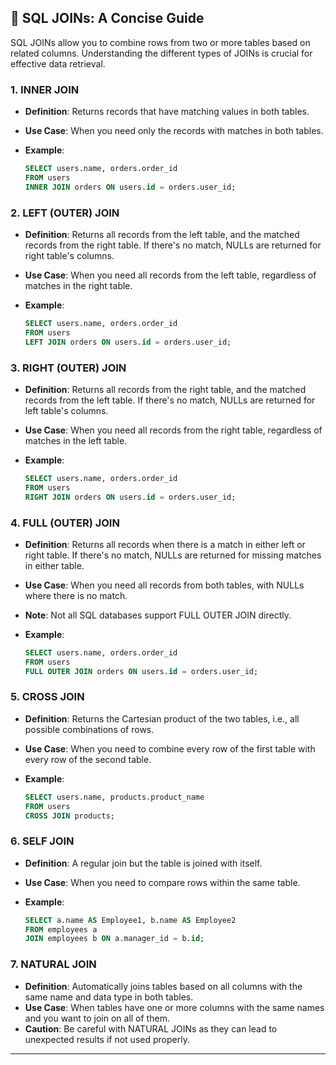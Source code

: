 

## 🔗 **SQL JOINs: A Concise Guide**

SQL JOINs allow you to combine rows from two or more tables based on related columns. Understanding the different types of JOINs is crucial for effective data retrieval.

### 1. **INNER JOIN**

* **Definition**: Returns records that have matching values in both tables.
* **Use Case**: When you need only the records with matches in both tables.
* **Example**:

  ```sql
  SELECT users.name, orders.order_id
  FROM users
  INNER JOIN orders ON users.id = orders.user_id;
  ```

### 2. **LEFT (OUTER) JOIN**

* **Definition**: Returns all records from the left table, and the matched records from the right table. If there's no match, NULLs are returned for right table's columns.
* **Use Case**: When you need all records from the left table, regardless of matches in the right table.
* **Example**:

  ```sql
  SELECT users.name, orders.order_id
  FROM users
  LEFT JOIN orders ON users.id = orders.user_id;
  ```

### 3. **RIGHT (OUTER) JOIN**

* **Definition**: Returns all records from the right table, and the matched records from the left table. If there's no match, NULLs are returned for left table's columns.
* **Use Case**: When you need all records from the right table, regardless of matches in the left table.
* **Example**:

  ```sql
  SELECT users.name, orders.order_id
  FROM users
  RIGHT JOIN orders ON users.id = orders.user_id;
  ```

### 4. **FULL (OUTER) JOIN**

* **Definition**: Returns all records when there is a match in either left or right table. If there's no match, NULLs are returned for missing matches in either table.
* **Use Case**: When you need all records from both tables, with NULLs where there is no match.
* **Note**: Not all SQL databases support FULL OUTER JOIN directly.
* **Example**:

  ```sql
  SELECT users.name, orders.order_id
  FROM users
  FULL OUTER JOIN orders ON users.id = orders.user_id;
  ```

### 5. **CROSS JOIN**

* **Definition**: Returns the Cartesian product of the two tables, i.e., all possible combinations of rows.
* **Use Case**: When you need to combine every row of the first table with every row of the second table.
* **Example**:

  ```sql
  SELECT users.name, products.product_name
  FROM users
  CROSS JOIN products;
  ```

### 6. **SELF JOIN**

* **Definition**: A regular join but the table is joined with itself.
* **Use Case**: When you need to compare rows within the same table.
* **Example**:

  ```sql
  SELECT a.name AS Employee1, b.name AS Employee2
  FROM employees a
  JOIN employees b ON a.manager_id = b.id;
  ```

### 7. **NATURAL JOIN**

* **Definition**: Automatically joins tables based on all columns with the same name and data type in both tables.
* **Use Case**: When tables have one or more columns with the same names and you want to join on all of them.
* **Caution**: Be careful with NATURAL JOINs as they can lead to unexpected results if not used properly.

---


```sql

```